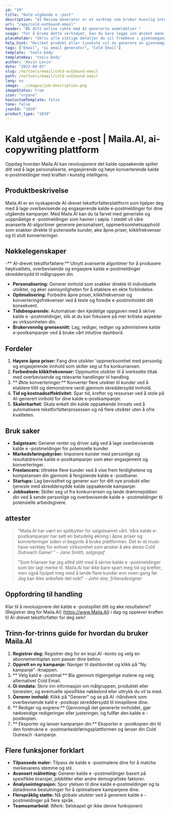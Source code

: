 ```yaml
---
id: "39"
title: "Kald utgående e -post"
description: "AI Review Generator er et verktøy som bruker kunstig intelligens for å lage autentiske og overbevisende anmeldelser for produkter eller tjenester.  Spar tid og krefter ved å generere realistiske, sammenhengende og engasjerende anmeldelser basert på et gitt emne eller nøkkelord for å forbedre din online tilstedeværelse og troverdighet."
url: "/app/cold-outbound-email"
header: "Øk ditt online rykte med AI-genererte anmeldelser."
usage: "For å bruke dette verktøyet, kan du bare legge inn ønsket emne, nøkkelord og nøkkelfunksjoner i produktet eller tjenesten.  AI-gjennomgangsgeneratoren vil da lage en godt strukturert, unik og overbevisende gjennomgang basert på dine innspill."
placeholder: "Skriv alle viktige detaljer du vil fremheve i gjennomgangen, for eksempel: \ n \ n Nøkkelpunkter: \ n \ n1.  Utmerket kundeservice \ n2.  Produkt av høy kvalitet \ n3.  Rask frakt \ n \ n Nøkkelord: Kundeservice, produktkvalitet, frakt \ n \ n"
help_hint: "Hvilket produkt eller tjeneste vil du generere en gjennomgang for?  Skriv inn noen nøkkelord relatert til emnet, og vi vil opprette en overbevisende gjennomgang basert på innspillene dine.  Det anbefales å liste opp nøkkelpunktene du vil trekke frem i gjennomgangen."
tags: ["Email", "ai email generator", "Cold Email"]
template: 'tools-body'
templateKey: 'tools-body'
author: 'Kevin Levin'
date: "2023-04-03"
slug: /no/tools/email/cold-outbound-email
path: /no/tools/email/cold-outbound-email
lang: no
image: ../images/job-description.png
imageStatus: true
icon: "vrpano"
hasCustomTemplate: false
tone: false
jsonId: "1039"
product_type: "1039"
---
```

# Kald utgående e -post |  Maila.AI, ai-copywriting plattform

Oppdag hvordan Maila.AI kan revolusjonere det kalde oppsøkende spillet ditt ved å lage personaliserte, engasjerende og høye konverterende kalde e-postmeldinger med kraften i kunstig intelligens.

## Produktbeskrivelse

Maila.AI er en nyskapende AI-drevet tekstforfatterplattform som hjelper deg med å lage overbevisende og engasjerende kalde e-postmeldinger for dine utgående kampanjer.  Med Maila.AI kan du ta farvel med generiske og uoppnåelige e -postmeldinger som havner i søpla.  I stedet vil våre avanserte AI-algoritmer generere personalisert, oppmerksomhetsopphold som snakker direkte til potensielle kunder, øke åpne priser, klikkfrekvenser og til slutt konverteringer.

## Nøkkelegenskaper

-** AI-drevet tekstforfattere:** Utnytt avanserte algoritmer for å produsere høykvalitets, overbevisende og engasjere kalde e-postmeldinger skreddersydd til målgruppen din.
 - **Personalisering:** Generer innhold som snakker direkte til individuelle utsikter, og øker sannsynligheten for å etablere en ekte forbindelse.
 - **Optimalisering:** Forbedre åpne priser, klikkfrekvenser og konverteringsfrekvenser ved å teste og foredle e-postinnholdet ditt konsekvent.
 - **Tidsbesparende:** Automatiser den kjedelige oppgaven med å skrive kalde e -postmeldinger, slik at du kan fokusere på mer kritiske aspekter av virksomheten din.
 - **Brukervennlig grensesnitt:** Lag, rediger, rediger og administrere kalde e-postkampanjer ved å bruke vårt intuitive dashbord.

## Fordeler

1. **Høyere åpne priser:** Fang dine utsikter 'oppmerksomhet med personlig og engasjerende innhold som skiller seg ut fra konkurransen.
 2. **Forbedrede klikkfrekvenser:** Oppmuntre utsikter til å iverksette tiltak med overbevisende og relevante handlinger til handling.
 3. ** Økte konverteringer:** Konverter flere utsikter til kunder ved å etablere tillit og demonstrere verdi gjennom skreddersydd innhold.
 4. **Tid og kostnadseffektivitet:** Spar tid, krefter og ressurser ved å stole på AI-generert innhold for dine kalde e-postkampanjer.
 5. **Skalerbarhet:** Skala enkelt din kalde oppsøkende innsats ved å automatisere tekstforfatterprosessen og nå flere utsikter uten å ofre kvaliteten.

## Bruk saker

- **Salgsteam:** Generer renter og driver salg ved å lage overbevisende kalde e -postmeldinger for potensielle kunder.
 - **Markedsføringsbyråer:** Imponere kunder med personlige og resultatdrevne kalde e-postkampanjer som øker engasjement og konverteringer.
 - **Freelancers:** tiltrekke flere kunder ved å vise frem ferdighetene og kompetansen din gjennom å fengslende kalde e -postbaner.
 - **Startups:** Lag bevissthet og generer surr for ditt nye produkt eller tjeneste med skreddersydde kalde oppsøkende kampanjer.
 - **Jobbsøkere:** Skiller seg ut fra konkurransen og lande drømmejobben din ved å sende personlige og overbevisende kalde e -postmeldinger til potensielle arbeidsgivere.

## attester

> "Maila.AI har vært en spillbytter for salgsteamet vårt. Våre kalde e-postkampanjer har sett en betydelig økning i åpne priser og konverteringer siden vi begynte å bruke plattformen. Det er et must-have-verktøy for enhver virksomhet som ønsker å øke deres  Cold Outreach Game! "  - _Jane Smith, salgssjef_
 >
 > "Som frilanser har jeg alltid slitt med å skrive kalde e -postmeldinger som blir lagt merke til. Maila.AI har ikke bare spart meg tid og krefter, men også hjulpet meg med å lande flere kunder enn noen gang før. Jeg kan ikke anbefale det nok!"  - _John doe, frilansdesigner_

## Oppfordring til handling

Klar til å revolusjonere det kalde e -postspillet ditt og øke resultatene?  [Registrer deg for Maila.AI] (https://www.Maila.AI) i dag og opplever kraften til AI-drevet tekstforfatter for deg selv!

## Trinn-for-trinns guide for hvordan du bruker Maila.AI

1. **Registrer deg:** Registrer deg for en kopi.AI -konto og velg en abonnementsplan som passer dine behov.
 2. **Opprett en ny kampanje:** Naviger til dashbordet og klikk på "Ny kampanje" -knappen.
 3. ** Velg kald e -postmal:** Bla gjennom tilgjengelige malene og velg alternativet Cold Email.
 4. **Gi inndata:** Skriv inn informasjon om målgruppen, produktet eller tjenesten, og eventuelle spesifikke nøkkelord eller uttrykk du vil ta med.
 5. **Generer innhold:** Klikk på "Generer" og se på AI -håndverk som overbevisende kald e -postkopi skreddersydd til innspillene dine.
 6. ** Rediger og avgrens:** Gjennomgå det genererte innholdet, gjør nødvendige redigeringer eller justeringer, og fullfør den kalde e -postkopien.
 7. ** Eksporter og lanser kampanjen din:** Eksporter e -postkopien din til den foretrukne e -postmarkedsføringsplattformen og lanser din Cold Outreach -kampanje.

## Flere funksjoner forklart

- **Tilpassede maler:** Tilpass de kalde e -postmalene dine for å matche merkevarens stemme og stil.
 - **Avansert målretting:** Generer kalde e -postmeldinger basert på spesifikke bransjer, jobbtitler eller andre demografiske faktorer.
 - **Analyseintegrasjon:** Spor ytelsen til dine kalde e-postmeldinger og ta datadrevne beslutninger for å optimalisere kampanjene dine.
 - **Flerspråklig støtte:** Nå globale utsikter ved å generere kalde e -postmeldinger på flere språk.
 - **Teamsamarbeid:** (Merk: Selskapet gir ikke denne funksjonen)
